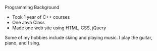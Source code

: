Programming Background
 - Took 1 year of C++ courses
 - One Java Class
 - Made one web site using HTML, CSS, jQuery

Some of my hobbies include skiing and playing music.
I play the guitar, piano, and I sing.
